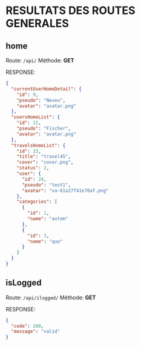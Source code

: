 # RESULTATS DES ROUTES GENERALES

## home

Route: `/api/`
Méthode: **GET**

RESPONSE:

```json
{
  "currentUserHomeDetail": {
    "id": 9,
    "pseudo": "Neveu",
    "avatar": "avatar.png"
  },
  "usersHomeList": {
    "id": 11,
    "pseudo": "Fischer",
    "avatar": "avatar.png"
  },
  "travelsHomeList": {
    "id": 33,
    "title": "travel45",
    "cover": "cover.png",
    "status": 2,
    "user": {
      "id": 24,
      "pseudo": "test1",
      "avatar": "va-61a27f41e70af.png"
    },
    "categories": [
      {
        "id": 1,
        "name": "autem"
      },
      {
        "id": 3,
        "name": "quo"
      }
    ]
  }
}
```

## isLogged

Route: `/api/ilogged/`
Méthode: **GET**

RESPONSE:

```json
{
  "code": 200,
  "message": "valid"
}
```
